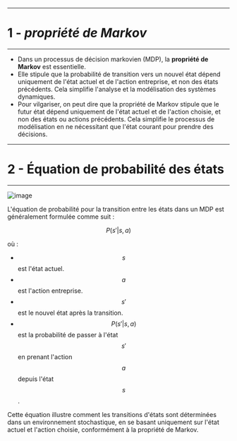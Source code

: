 -------------------------------------------------------
# 1 - *propriété de Markov*
-------------------------------------------------------

- Dans un processus de décision markovien (MDP), la **propriété de Markov** est essentielle.
- Elle stipule que la probabilité de transition vers un nouvel état dépend uniquement de l'état actuel et de l'action entreprise, et non des états précédents. Cela simplifie l'analyse et la modélisation des systèmes dynamiques.
- Pour vilgariser, on peut dire que la propriété de Markov stipule que le futur état dépend uniquement de l'état actuel et de l'action choisie, et non des états ou actions précédents. Cela simplifie le processus de modélisation en ne nécessitant que l'état courant pour prendre des décisions.

-------------------------------------------------------
# 2 - **Équation de probabilité des états**
-------------------------------------------------------

![image](https://github.com/user-attachments/assets/b62ec8f2-fe25-48bb-9db1-1e76074d5b7f)


L'équation de probabilité pour la transition entre les états dans un MDP est généralement formulée comme suit :

$$
P(s' | s, a)
$$

où :
- $$s$$ est l'état actuel.
- $$a$$ est l'action entreprise.
- $$s'$$ est le nouvel état après la transition.
- $$P(s' | s, a)$$ est la probabilité de passer à l'état $$s'$$ en prenant l'action $$a$$ depuis l'état $$s$$.

Cette équation illustre comment les transitions d'états sont déterminées dans un environnement stochastique, en se basant uniquement sur l'état actuel et l'action choisie, conformément à la propriété de Markov.
